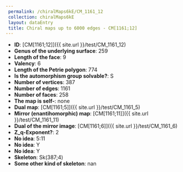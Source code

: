 ```yaml
--- 
 permalink: /chiralMaps6kE/CM_1161_12 
 collection: chiralMaps6kE
 layout: dataEntry
 title: Chiral maps up to 6000 edges - CM[1161;12]
---
```


- **ID**: [CM[1161;12]]({{ site.url }}/test/CM_1161_12)
- **Genus of the underlying surface**: 259
- **Length of the face**: 9
- **Valency**: 6
- **Length of the Petrie polygon**: 774
- **Is the automorphism group solvable?**: S
- **Number of vertices**: 387
- **Number of edges**: 1161
- **Number of faces**: 258
- **The map is self-**: none
- **Dual map**: [CM[1161;5]]({{ site.url }}/test/CM_1161_5)
- **Mirror (enantihomorphic) map**: [CM[1161;11]]({{ site.url }}/test/CM_1161_11)
- **Dual of the mirror image**: [CM[1161;6]]({{ site.url }}/test/CM_1161_6)
- **Z_q-Exponent?**: 2
- **No idea**:  5:11
- **No idea**: Y
- **No idea**: Y
- **Skeleton**: Sk(387;4)
- **Some other kind of skeleton**: nan
